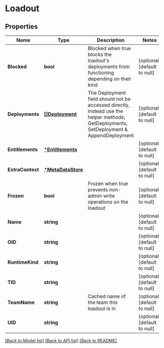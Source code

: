 # Loadout

## Properties
Name | Type | Description | Notes
------------ | ------------- | ------------- | -------------
**Blocked** | **bool** | Blocked when true blocks the loadout&#x27;s deployments from functioning depending on their kind | [optional] [default to null]
**Deployments** | [**[]Deployment**](Deployment.md) | The Deployment field should not be accessed directly, instead use the helper methods; GetDeployments, SetDeployment &amp; AppendDeployment | [optional] [default to null]
**Entitlements** | [***Entitlements**](Entitlements.md) |  | [optional] [default to null]
**ExtraContext** | [***MetaDataStore**](MetaDataStore.md) |  | [optional] [default to null]
**Frozen** | **bool** | Frozen when true prevents non-admin write operations on the loadout | [optional] [default to null]
**Name** | **string** |  | [optional] [default to null]
**OID** | **string** |  | [optional] [default to null]
**RuntimeKind** | **string** |  | [optional] [default to null]
**TID** | **string** |  | [optional] [default to null]
**TeamName** | **string** | Cached name of the team this loadout is in | [optional] [default to null]
**UID** | **string** |  | [optional] [default to null]

[[Back to Model list]](../README.md#documentation-for-models) [[Back to API list]](../README.md#documentation-for-api-endpoints) [[Back to README]](../README.md)

